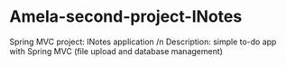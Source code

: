 # Amela-second-project-INotes
Spring MVC project: INotes application /n
Description: simple to-do app with Spring MVC (file upload and database management)
